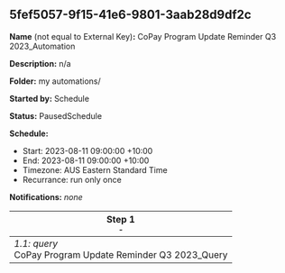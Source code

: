 ## 5fef5057-9f15-41e6-9801-3aab28d9df2c

**Name** (not equal to External Key)**:** CoPay Program Update Reminder Q3 2023_Automation

**Description:** n/a

**Folder:** my automations/

**Started by:** Schedule

**Status:** PausedSchedule

**Schedule:**

* Start: 2023-08-11 09:00:00 +10:00
* End: 2023-08-11 09:00:00 +10:00
* Timezone: AUS Eastern Standard Time
* Recurrance: run only once

**Notifications:** _none_


| Step 1<br>_<small>-</small>_ |
| --- |
| _1.1: query_<br>CoPay Program Update Reminder Q3 2023_Query |
